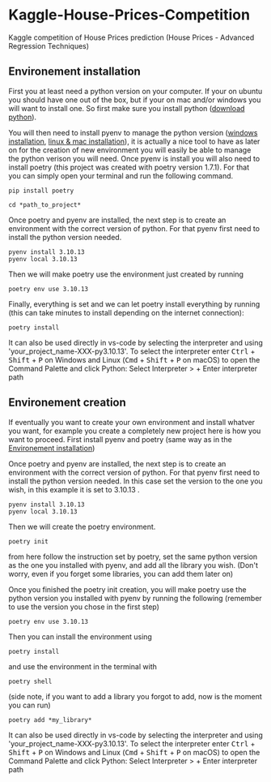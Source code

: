 # Kaggle-House-Prices-Competition

Kaggle competition of House Prices prediction (House Prices - Advanced Regression Techniques)

## Environement installation

First you at least need a python version on your computer. If your on ubuntu you should have one out of the box, but if your on mac and/or windows you will want to install one. So first make sure you install python ([download python](https://www.python.org/downloads/)).

You will then need to install pyenv to manage the python version ([windows installation](https://github.com/pyenv-win/pyenv-win), [linux & mac installation](https://github.com/pyenv/pyenv)), it is actually a nice tool to have as later on for the creation of new environment you will easily be able to manage the python verison you will need. Once pyenv is install you will also need to install poetry (this project was created with poetry version 1.7.1). For that you can simply open your terminal and run the following command.

```
pip install poetry
```

```
cd *path_to_project*
```

Once poetry and pyenv are installed, the next step is to create an environment with the correct version of python. For that pyenv first need to install the python version needed.

```
pyenv install 3.10.13
pyenv local 3.10.13
```

Then we will make poetry use the environment just created by running

```
poetry env use 3.10.13
```

Finally, everything is set and we can let poetry install everything by running (this can take minutes to install depending on the internet connection):

```
poetry install
```
It can also be used directly in vs-code by selecting the interpreter and using 'your_project_name-XXX-py3.10.13'.
To select the interpreter enter <kbd>Ctrl</kbd> + <kbd>Shift</kbd> + <kbd>P</kbd> on Windows and Linux (<kbd>Cmd</kbd> + <kbd>Shift</kbd> + <kbd>P</kbd> on macOS) to open the Command Palette and click Python: Select Interpreter > + Enter interpreter path

## Environement creation

If eventually you want to create your own environment and install whatver you want, for example you create a completely new project here is how you want to proceed. First install pyenv and poetry (same way as in the [Environement installation](#environement-installation))

Once poetry and pyenv are installed, the next step is to create an environment with the correct version of python. For that pyenv first need to install the python version needed. In this case set the version to the one you wish, in this example it is set to 3.10.13 .

```
pyenv install 3.10.13
pyenv local 3.10.13
```

Then we will create the poetry environment.

```
poetry init
```

from here follow the instruction set by poetry, set the same python version as the one you installed with pyenv, and add all the library you wish. (Don't worry, even if you forget some libraries, you can add them later on)

Once you finished the poetry init creation, you will make poetry use the python version you installed with pyenv by running the following (remember to use the version you chose in the first step)

```
poetry env use 3.10.13
```

Then you can install the environment using

```
poetry install
```

and use the environment in the terminal with

```
poetry shell
```

(side note, if you want to add a library you forgot to add, now is the moment you can run)

```
poetry add *my_library*
```

It can also be used directly in vs-code by selecting the interpreter and using 'your_project_name-XXX-py3.10.13'.
To select the interpreter enter <kbd>Ctrl</kbd> + <kbd>Shift</kbd> + <kbd>P</kbd> on Windows and Linux (<kbd>Cmd</kbd> + <kbd>Shift</kbd> + <kbd>P</kbd> on macOS) to open the Command Palette and click Python: Select Interpreter > + Enter interpreter path
